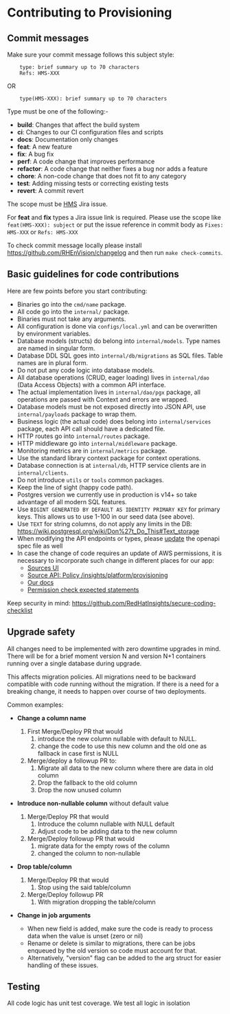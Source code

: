 # Contributing to Provisioning

## Commit messages

Make sure your commit message follows this subject style:

        type: brief summary up to 70 characters
        Refs: HMS-XXX
OR

        type(HMS-XXX): brief summary up to 70 characters

Type must be one of the following:-

* **build**: Changes that affect the build system
* **ci**: Changes to our CI configuration files and scripts
* **docs**: Documentation only changes
* **feat**: A new feature
* **fix**: A bug fix
* **perf**: A code change that improves performance
* **refactor**: A code change that neither fixes a bug nor adds a feature
* **chore**: A non-code change that does not fit to any category
* **test**: Adding missing tests or correcting existing tests
* **revert**: A commit revert

The scope must be [HMS](https://issues.redhat.com/projects/HMS) Jira issue.

For **feat** and **fix** types a Jira issue link is required.
Please use the scope like `feat(HMS-XXX): subject`
or put the issue reference in commit body as `Fixes: HMS-XXX` or `Refs: HMS-XXX`

To check commit message locally please install
https://github.com/RHEnVision/changelog and then run `make check-commits`.

## Basic guidelines for code contributions

Here are few points before you start contributing:

* Binaries go into the `cmd/name` package.
* All code go into the `internal/` package.
* Binaries must not take any arguments.
* All configuration is done via `configs/local.yml` and can be overwritten by environment variables.
* Database models (structs) do belong into `internal/models`. Type names are named in singular form.
* Database DDL SQL goes into `internal/db/migrations` as SQL files. Table names are in plural form.
* Do not put any code logic into database models.
* All database operations (CRUD, eager loading) lives in `internal/dao` (Data Access Objects) with a common API interface.
* The actual implementation lives in `internal/dao/pgx` package, all operations are passed with Context and errors are wrapped.
* Database models must be not exposed directly into JSON API, use `internal/payloads` package to wrap them.
* Business logic (the actual code) does belong into `internal/services` package, each API call should have a dedicated file.
* HTTP routes go into `internal/routes` package.
* HTTP middleware go into `internal/middleware` package.
* Monitoring metrics are in `internal/metrics` package.
* Use the standard library context package for context operations.
* Database connection is at `internal/db`, HTTP service clients are in `internal/clients`.
* Do not introduce `utils` or `tools` common packages.
* Keep the line of sight (happy code path).
* Postgres version we currently use in production is v14+ so take advantage of all modern SQL features.
* Use `BIGINT GENERATED BY DEFAULT AS IDENTITY PRIMARY KEY` for primary keys. This allows us to use 1-100 in our seed data (see above).
* Use `TEXT` for string columns, do not apply any limits in the DB: https://wiki.postgresql.org/wiki/Don%27t_Do_This#Text_storage
* When modifying the API endpoints or types, please [update](https://github.com/RHEnVision/provisioning-backend/blob/main/docs/openapi.md) the openapi spec file as well
* In case the change of code requires an update of AWS permissions, it is necessary to incorporate such change in different places for our app:
    * [Sources UI](https://github.com/RedHatInsights/sources-ui/blob/f278be367b7f23aedeb01b68623cbef72a8cee40/src/components/addSourceWizard/hardcodedComponents/aws/provisioningArn.js)
    * [Source API: Policy /insights/platform/provisioning](https://github.com/RedHatInsights/sources-api-go/blob/5d88f51872c6a57562fd583afb7f20deef3e152b/dao/seeds/superkey_metadata.yml)
    * [Our docs](https://github.com/RHEnVision/provisioning-backend/blob/3a74b17cf83bea73898a5000382d593ab00d8ebf/docs/configure-amazon-role.md)
    * [Permission check expected statements](https://github.com/RHEnVision/provisioning-backend/blob/8a623c7675e3465dc17135baaa64aba017944545/internal/clients/http/ec2/iam_client.go)


Keep security in mind: https://github.com/RedHatInsights/secure-coding-checklist

## Upgrade safety

All changes need to be implemented with zero downtime upgrades in mind.
There will be for a brief moment version N and version N+1 containers running over a single database during upgrade.

This affects migration policies. All migrations need to be backward compatible with code running without the migration.
If there is a need for a breaking change, it needs to happen over course of two deployments.

Common examples:

* **Change a column name**

   1. First Merge/Deploy PR that would
      1. introduce the new column nullable with default to NULL.
      2. change the code to use this new column and the old one as fallback in case first is NULL
   2. Merge/deploy a followup PR to:
      1. Migrate all data to the new column where there are data in old column
      2. Drop the fallback to the old column
      3. Drop the now unused column

* **Introduce non-nullable column** without default value
   1. Merge/Deploy PR that would
      1. Introduce the column nullable with NULL default
      2. Adjust code to be adding data to the new column
   2. Merge/Deploy followup PR that would
      1. migrate data for the empty rows of the column
      2. changed the column to non-nullable

* **Drop table/column**
   1. Merge/Deploy PR that would
      1. Stop using the said table/column
   2. Merge/Deploy followup PR
      1. With migration dropping the table/column

* **Change in job arguments**
  * When new field is added, make sure the code is ready to process data when the value is unset (zero or nil)
  * Rename or delete is similar to migrations, there can be jobs enqueued by the old version so code must account for that.
  * Alternatively, "version" flag can be added to the arg struct for easier handling of these issues.

## Testing

All code logic has unit test coverage.
We test all logic in isolation
